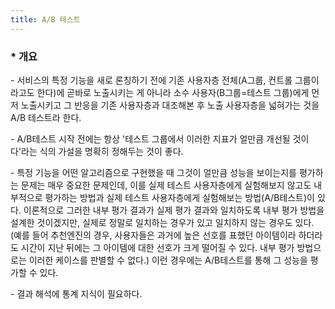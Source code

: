 ```yaml
---
title: A/B 테스트
---
```



### * 개요

\- 서비스의 특정 기능을 새로 론칭하기 전에 기존 사용자층 전체(A그룹, 컨트롤 그룹이라고도 한다)에 곧바로 노출시키는 게 아니라 소수 사용자(B그룹=테스트 그룹)에게 먼저 노출시키고 그 반응을 기존 사용자층과 대조해본 후 노출 사용자층을 넓혀가는 것을 A/B 테스트라 한다. 

\- A/B테스트 시작 전에는 항상 '테스트 그룹에서 이러한 지표가 얼만큼 개선될 것이다'라는 식의 가설을 명확히 정해두는 것이 좋다. 

\- 특정 기능을 어떤 알고리즘으로 구현했을 때 그것이 얼만큼 성능을 보이는지를 평가하는 문제는 매우 중요한 문제인데, 이를 실제 테스트 사용자층에게 실험해보지 않고도 내부적으로 평가하는 방법과 실제 테스트 사용자층에게 실험해보는 방법(A/B테스트)이 있다. 이론적으로 그러한 내부 평가 결과가 실제 평가 결과와 일치하도록 내부 평가 방법을 설계한 것이겠지만, 실제로 정말로 일치하는 경우가 있고 일치하지 않는 경우도 있다. (예를 들어 추천엔진의 경우, 사용자들은 과거에 높은 선호를 표했던 아이템이라 하더라도 시간이 지난 뒤에는 그 아이템에 대한 선호가 크게 떨어질 수 있다. 내부 평가 방법으로는 이러한 케이스를 판별할 수 없다.) 이런 경우에는 A/B테스트를 통해 그 성능을 평가할 수 있다.

\- 결과 해석에 통계 지식이 필요하다.


